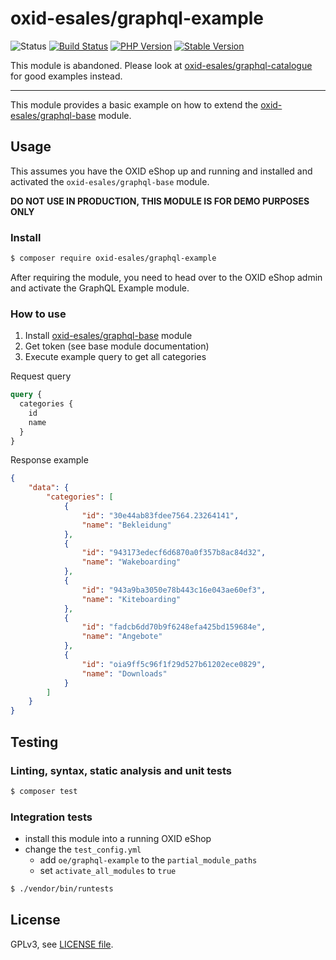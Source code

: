 # oxid-esales/graphql-example

![Status](https://img.shields.io/badge/Status-Abandoned-red?style=for-the-badge) [![Build Status](https://img.shields.io/travis/com/OXID-eSales/graphql-example-module/master.svg?style=for-the-badge&logo=travis)](https://travis-ci.com/OXID-eSales/graphql-example-module) [![PHP Version](https://img.shields.io/packagist/php-v/oxid-esales/graphql-example.svg?style=for-the-badge)](https://github.com/oxid-esales/graphql-example-module) [![Stable Version](https://img.shields.io/packagist/v/oxid-esales/graphql-example.svg?style=for-the-badge&label=latest)](https://packagist.org/packages/oxid-esales/graphql-example)

This module is abandoned. Please look at [oxid-esales/graphql-catalogue](https://github.com/OXID-eSales/graphql-catalogue-module) for good examples instead.

----

This module provides a basic example on how to extend the [oxid-esales/graphql-base](https://github.com/OXID-eSales/graphql-base-module) module.

## Usage

This assumes you have the OXID eShop up and running and installed and activated the `oxid-esales/graphql-base` module.

**DO NOT USE IN PRODUCTION, THIS MODULE IS FOR DEMO PURPOSES ONLY**

### Install

```bash
$ composer require oxid-esales/graphql-example
```

After requiring the module, you need to head over to the OXID eShop admin and
activate the GraphQL Example module.

### How to use

1. Install [oxid-esales/graphql-base](https://github.com/OXID-eSales/graphql-base-module) module
2. Get token (see base module documentation)
3. Execute example query to get all categories

Request query

```graphql
query {
  categories {
    id
    name
  }
}
```

Response example
```json
{
    "data": {
        "categories": [
            {
                "id": "30e44ab83fdee7564.23264141",
                "name": "Bekleidung"
            },
            {
                "id": "943173edecf6d6870a0f357b8ac84d32",
                "name": "Wakeboarding"
            },
            {
                "id": "943a9ba3050e78b443c16e043ae60ef3",
                "name": "Kiteboarding"
            },
            {
                "id": "fadcb6dd70b9f6248efa425bd159684e",
                "name": "Angebote"
            },
            {
                "id": "oia9ff5c96f1f29d527b61202ece0829",
                "name": "Downloads"
            }
        ]
    }
}
```

## Testing

### Linting, syntax, static analysis and unit tests

```bash
$ composer test
```

### Integration tests

- install this module into a running OXID eShop
- change the `test_config.yml`
  - add `oe/graphql-example` to the `partial_module_paths`
  - set `activate_all_modules` to `true`

```bash
$ ./vendor/bin/runtests
```

## License

GPLv3, see [LICENSE file](LICENSE).
